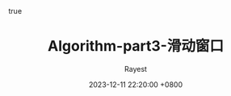 ---
title: Algorithm-part3-滑动窗口
author: Rayest
date: 2023-12-11 22:20:00 +0800
categories: [interview]
tags: [fuck-code]
math: true
---